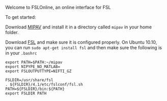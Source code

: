 Welcome to FSLOnline, an online interface for FSL

To get started:

Download [MIPAV](http://mipav.cit.nih.gov) and install it in a
directory called `mipav` in your home folder.

Download [FSL](http://www.fmrib.ox.ac.uk/fsl/) and make sure it is configured properly. On Ubuntu 10.10, you can run `sudo apt-get install fsl`
and then make sure the following is in your `.bashrc`
    
    export PATH=$PATH:~/mipav
    export NIPYPE_NO_MATLAB=
    export FSLOUTPUTTYPE=NIFTI_GZ
    
    FSLDIR=/usr/share/fsl
    . ${FSLDIR}/4.1/etc/fslconf/fsl.sh
    PATH=${FSLDIR}/bin:${PATH}
    export FSLDIR PATH
    
